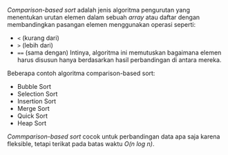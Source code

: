 _Comparison-based sort_ adalah jenis algoritma pengurutan yang menentukan urutan
elemen dalam sebuah _array_ atau daftar dengan membandingkan pasangan elemen
menggunakan operasi seperti:

- `<` (kurang dari)
- `>` (lebih dari)
- `==` (sama dengan) Intinya, algoritma ini memutuskan bagaimana elemen harus
  disusun hanya berdasarkan hasil perbandingan di antara mereka.

Beberapa contoh algoritma comparison-based sort:

- Bubble Sort
- Selection Sort
- Insertion Sort
- Merge Sort
- Quick Sort
- Heap Sort

_Commparison-based sort_ cocok untuk perbandingan data apa saja karena
fleksible, tetapi terikat pada batas waktu _O(n log n)_.
